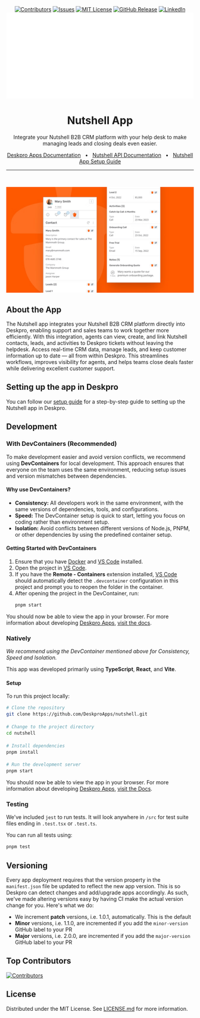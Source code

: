 <div align='center'>
  <a target='_blank' href=''><img src='https://img.shields.io/github/contributors/deskproapps/nutshell.svg?style=for-the-badge' alt='Contributors' /></a>
  <a target='_blank' href='https://github.com/deskproapps/nutshell/issues'><img src='https://img.shields.io/github/issues/deskproapps/nutshell.svg?style=for-the-badge' alt='Issues' /></a>
  <a target='_blank' href='https://github.com/deskproapps/nutshell/blob/master/LICENSE.md'><img src='https://img.shields.io/github/license/deskproapps/nutshell.svg?style=for-the-badge' alt='MIT License' /></a>
  <a target='_blank' href='https://github.com/deskproapps/nutshell/releases'><img src='https://img.shields.io/github/v/release/deskproapps/nutshell?style=for-the-badge' alt='GitHub Release' /></a>
  <a target='_blank' href='https://www.linkedin.com/company/deskpro'><img src='https://img.shields.io/badge/-LinkedIn-black.svg?style=for-the-badge&logo=linkedin&colorB=555' alt='LinkedIn' /></a>
  <img src='readme.svg' />
</div>

<div align='center'>
  <h1>Nutshell App</h1>
  <p>Integrate your Nutshell B2B CRM platform with your help desk to make managing leads and closing deals even easier.</p>
  <a href='https://support.deskpro.com/ga/guides/developers/anatomy-of-an-app' target='_blank'>Deskpro Apps Documentation</a>
  <span>&nbsp;&nbsp;•&nbsp;&nbsp;</span>
  <a href='https://developers.nutshell.com' target='_blank'>Nutshell API Documentation</a>
  <span>&nbsp;&nbsp;•&nbsp;&nbsp;</span>
  <a href='./SETUP.md' target='_blank'>Nutshell App Setup Guide</a>
  <br />
  <hr />
  <br />
</div>

![screenshot of the Nutshell app](./docs/readme/app-screenshot.png)

## **About the App**
The Nutshell app integrates your Nutshell B2B CRM platform directly into Deskpro, enabling support and sales teams to work together more efficiently. With this integration, agents can view, create, and link Nutshell contacts, leads, and activities to Deskpro tickets without leaving the helpdesk. Access real-time CRM data, manage leads, and keep customer information up to date — all from within Deskpro. This streamlines workflows, improves visibility for agents, and helps teams close deals faster while delivering excellent customer support.

## **Setting up the app in Deskpro**
You can follow our [setup guide](./SETUP.md) for a step-by-step guide to setting up the Nutshell app in Deskpro.

## Development

### With DevContainers (Recommended)
To make development easier and avoid version conflicts, we recommend using **DevContainers** for local development. This approach ensures that everyone on the team uses the same environment, reducing setup issues and version mismatches between dependencies.

#### Why use DevContainers?
- **Consistency:** All developers work in the same environment, with the same versions of dependencies, tools, and configurations.
- **Speed:** The DevContainer setup is quick to start, letting you focus on coding rather than environment setup.
- **Isolation:** Avoid conflicts between different versions of Node.js, PNPM, or other dependencies by using the predefined container setup.

#### Getting Started with DevContainers
1. Ensure that you have [Docker](https://www.docker.com/get-started) and [VS Code](https://code.visualstudio.com/) installed.
2. Open the project in [VS Code](https://code.visualstudio.com/).
3. If you have the **Remote - Containers** extension installed, [VS Code](https://code.visualstudio.com/) should automatically detect the `.devcontainer` configuration in this project and prompt you to reopen the folder in the container.
4. After opening the project in the DevContainer, run:
   ```bash
   pnpm start
   ```

You should now be able to view the app in your browser. For more information about developing [Deskpro Apps](https://www.deskpro.com/apps), [visit the docs](https://support.deskpro.com/ga/guides/developers/anatomy-of-an-app).

### Natively
_We recommend using the DevContainer mentioned above for Consistency, Speed and Isolation._

This app was developed primarily using **TypeScript**, **React**, and **Vite**.

#### Setup
To run this project locally:

 ```bash
# Clone the repository
git clone https://github.com/DeskproApps/nutshell.git

# Change to the project directory
cd nutshell

# Install dependencies
pnpm install

# Run the development server
pnpm start
```

You should now be able to view the app in your browser. For more information about developing [Deskpro Apps](https://www.deskpro.com/apps), [visit the Docs](https://support.deskpro.com/ga/guides/developers/anatomy-of-an-app).

### Testing
We've included `jest` to run tests. It will look anywhere in `/src` for test suite files ending in `.test.tsx` or `.test.ts`.

You can run all tests using:

```bash
pnpm test
```

## Versioning
Every app deployment requires that the version property in the `manifest.json` file be updated to reflect the new app version. This is so Deskpro can detect changes and add/upgrade apps accordingly. As such, we've made altering versions easy by having CI make the actual version change for you. Here's what we do:

* We increment **patch** versions, i.e. 1.0.1, automatically. This is the default
* **Minor** versions, i.e. 1.1.0, are incremented if you add the `minor-version` GitHub label to your PR
* **Major** versions, i.e. 2.0.0, are incremented if you add the `major-version` GitHub label to your PR

## Top Contributors
[![Contributors](https://contrib.rocks/image?repo=deskproapps/nutshell)](https://github.com/deskproapps/nutshell/graphs/contributors)


## License
Distributed under the MIT License. See [LICENSE.md](LICENSE.md) for more information.